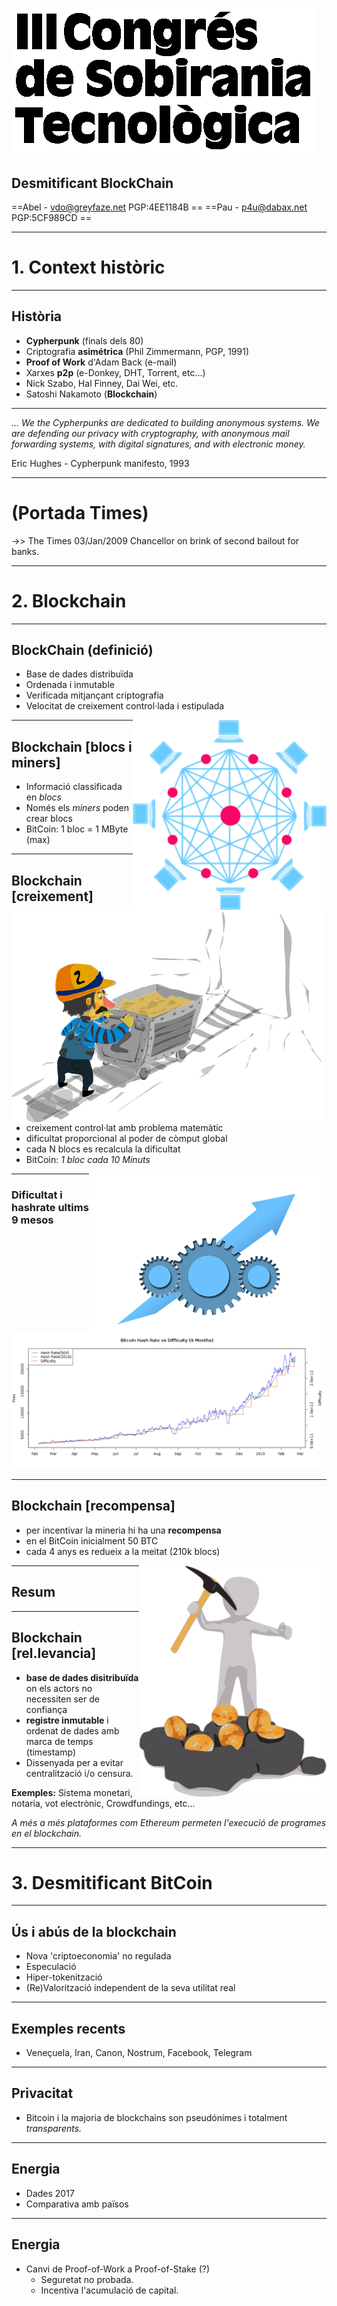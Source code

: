 <!-- $theme: gaia -->
<!-- footer: Sobtec 2018 -->
<!-- page_number: true -->
<!-- $size: 4:3 -->
<!-- template: invert -->



# ![](img/logo_congres.png)


## Desmitificant BlockChain


==Abel - <vdo@greyfaze.net> PGP:4EE1184B ==
==Pau - <p4u@dabax.net> PGP:5CF989CD ==

---

# 1. Context històric
---

## Història
* **Cypherpunk** (finals dels 80)
* Criptografia **asimétrica**
(Phil Zimmermann, PGP, 1991)
* **Proof of Work** d'Adam Back (e-mail)
* Xarxes **p2p** (e-Donkey, DHT, Torrent, etc...)
* Nick Szabo, Hal Finney, Dai Wei, etc.
* Satoshi Nakamoto (**Blockchain**)

---

 _... We the Cypherpunks are dedicated to building anonymous systems. We are defending our privacy with cryptography, with anonymous mail forwarding systems, with digital signatures, and with electronic money._ 

Eric Hughes - Cypherpunk manifesto, 1993

---

# (Portada Times)
->> The Times 03/Jan/2009 Chancellor on brink of second bailout for banks.

---

# 2. Blockchain

---

## BlockChain (definició)

* Base de dades distribuïda
* Ordenada i inmutable
* Verificada mitjançant criptografia
* Velocitat de creixement control·lada i estipulada

<img src="img/blockchain.png" width="310" align="right">

---


## Blockchain [blocs i miners]

* Informació classificada en _blocs_
* Només els _miners_ poden crear blocs
* BitCoin: 1 bloc = 1 MByte (max)

<img src="img/miner.png" width="500" align="left">

---

## Blockchain [creixement]

* creixement control·lat amb problema matemàtic
* dificultat proporcional al poder de còmput global
* cada N blocs es recalcula la dificultat
* BitCoin: _1 bloc cada 10 Minuts_


<img src="img/gears.png" width="380" align="right">

---

### Dificultat i hashrate ultims 9 mesos

![](img/dificulty_hashrate.png)

---

## Blockchain [recompensa]
* per incentivar la mineria hi ha una **recompensa**
* en el BitCoin inicialment 50 BTC
* cada 4 anys es redueix a la meitat (210k blocs)

<img src="img/reward.png" width="300" align="right">

---

## Resum

---

## Blockchain [rel.levancia]

* **base de dades disitribuïda** on els actors no necessiten ser de confiança
* **registre inmutable** i ordenat de dades amb marca de temps (timestamp)
* Dissenyada per a evitar centralització i/o censura.

**Exemples:** Sistema monetari, notaria, vot electrònic, Crowdfundings, etc...

_A més  a més plataformes com Ethereum permeten l'execució de programes en el blockchain._

---

# 3. Desmitificant BitCoin

---
## Ús i abús de la blockchain

* Nova 'criptoeconomia' no regulada
* Especulació
* Hiper-tokenització
* (Re)Valorització independent de la seva utilitat real

---
## Exemples recents

- Veneçuela, Iran, Canon, Nostrum, Facebook, Telegram
---

## Privacitat

- Bitcoin i la majoria de blockchains son pseudónimes i totalment _transparents._

---
## Energia
- Dades 2017
- Comparativa amb països

---
## Energia

- Canvi de Proof-of-Work a Proof-of-Stake (?)
	- Seguretat no probada.
	- Incentiva l'acumulació de capital. 	
